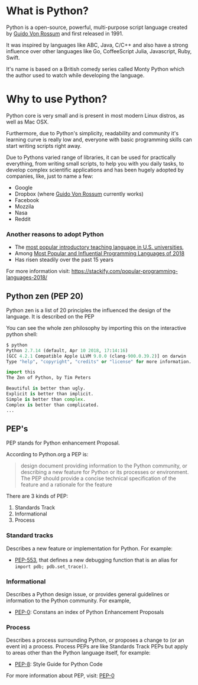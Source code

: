 # What is Python?

Python is a open-source, powerful, multi-purpose script language created by [Guido Von Rossum](https://en.wikipedia.org/wiki/Guido_van_Rossum) and first released in 1991.

It was inspired by languages like ABC, Java, C/C++ and also have a strong influence over other languages like Go, CoffeeScript
Julia, Javascript, Ruby, Swift.

It's name is based on a British comedy series called Monty Python which the author used to watch while developing the language.

# Why to use Python?

Python core is very small and is present in most modern Linux distros, as well as Mac OSX. 

Furthermore, due to Python's simplicity, readability and community it's learning curve is really low and, everyone with 
basic programming skills can start writing scripts right away.

 
Due to Pythons varied range of libraries, it can be used for practically everything,
from writing small scripts, to help you with you daily tasks, to develop complex scientific applications and has been hugely 
adopted by companies, like, just to name a few:

 * Google
 * Dropbox (where [Guido Von Rossum](https://en.wikipedia.org/wiki/Guido_van_Rossum) currently works) 
 * Facebook
 * Mozzila
 * Nasa
 * Reddit
 
### Another reasons to adopt Python

* The [most popular introductory teaching language in U.S. universities](https://cacm.acm.org/blogs/blog-cacm/176450-python-is-now-the-most-popular-introductory-teaching-language-at-top-u-s-universities/fulltext),
* Among [Most Popular and Influential Programming Languages of 2018](https://stackify.com/popular-programming-languages-2018/)
* Has risen steadily over the past 15 years

For more information visit: https://stackify.com/popular-programming-languages-2018/


## Python zen (PEP 20)

Python zen is a list of 20 principles the influenced the design of the language. It is described on the PEP

You can see the whole zen philosophy by importing this on the interactive python shell:
```python
$ python
Python 2.7.14 (default, Apr 10 2018, 17:14:16) 
[GCC 4.2.1 Compatible Apple LLVM 9.0.0 (clang-900.0.39.2)] on darwin
Type "help", "copyright", "credits" or "license" for more information.

import this
The Zen of Python, by Tim Peters

Beautiful is better than ugly.
Explicit is better than implicit.
Simple is better than complex.
Complex is better than complicated.
... 

```

## PEP's

PEP stands for Python enhancement Proposal.

According to Python.org a PEP is:
> design document providing information to the Python community, or describing a new feature for Python or its processes or environment. The PEP should provide a concise technical specification of the feature and a rationale for the feature 

There are 3 kinds of PEP: 

1. Standards Track
2. Informational
3. Process


### Standard tracks

Describes a new feature or implementation for Python. For example:

* [PEP-553](https://www.python.org/dev/peps/pep-0553/), that defines a new debugging function that is an alias for 
```import pdb; pdb.set_trace()```.


### Informational
 
Describes a Python design issue, or provides general guidelines or information to the Python community. For example, 
* [PEP-0](https://www.python.org/dev/peps/): Constans an index of Python Enhancement Proposals


### Process

Describes a process surrounding Python, or proposes a change to (or an event in) a process. Process PEPs 
are like Standards Track PEPs but apply to areas other than the Python language itself, for example:
 
* [PEP-8](https://www.python.org/dev/peps/pep-0008/): Style Guide for Python Code

For more information about PEP, visit: [PEP-0](https://www.python.org/dev/peps/)

